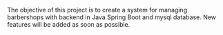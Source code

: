 The objective of this project is to create a system for managing barbershops with backend in Java Spring Boot and mysql database. New features will be added as soon as possible.
